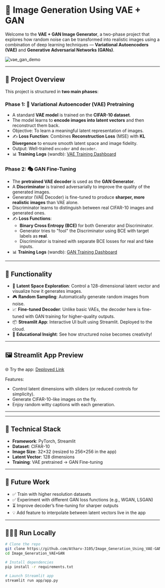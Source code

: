 # 🎨 Image Generation Using VAE + GAN

Welcome to the **VAE + GAN Image Generator**, a two-phase project that explores how random noise can be transformed into realistic images using a combination of deep learning techniques — **Variational Autoencoders (VAE)** and **Generative Adversarial Networks (GANs)**.

![vae_gan_demo](./saves/gan_samples/interpolation_epoch_30.gif)

---

## 🧠 Project Overview

This project is structured in **two main phases**:

### Phase 1: 🔧 Variational Autoencoder (VAE) Pretraining
- A standard **VAE model** is trained on the **CIFAR-10 dataset**.
- The model learns to **encode images into latent vectors** and then reconstruct them back.
- Objective: To learn a meaningful latent representation of images.
- ✍️ **Loss Function**: Combines **Reconstruction Loss** (MSE) with **KL Divergence** to ensure smooth latent space and image fidelity.
- Output: Well-trained `encoder` and `decoder`.
- 📊 **Training Logs** (wandb): [VAE Training Dashboard](https://wandb.ai/atharv3105-dr-a-p-j-abdul-kalam-technical-university/VAE-CIFAR-10/runs/rv8tmpo7?nw=nwuseratharv3105)

### Phase 2: 🎭 GAN Fine-Tuning
- The **pretrained VAE decoder** is used as the **GAN Generator**.
- A **Discriminator** is trained adversarially to improve the quality of the generated images.
- Generator (VAE Decoder) is fine-tuned to produce **sharper, more realistic images** than VAE alone.
- Discriminator learns to distinguish between real CIFAR-10 images and generated ones.
- ✍️ **Loss Functions**:
  - **Binary Cross Entropy (BCE)** for both Generator and Discriminator.
  - Generator tries to "fool" the Discriminator using BCE with target labels as **real**.
  - Discriminator is trained with separate BCE losses for real and fake inputs.
- 📊 **Training Logs** (wandb): [GAN Training Dashboard](https://wandb.ai/atharv3105-dr-a-p-j-abdul-kalam-technical-university/VAE-GAN-CIFAR-10-Colab/runs/w3wghhmj?nw=nwuseratharv3105)

---

## 🚀 Functionality

- 🔀 **Latent Space Exploration**: Control a 128-dimensional latent vector and visualize how it generates images.
- 🎮 **Random Sampling**: Automatically generate random images from noise.
- 📈 **Fine-tuned Decoder**: Unlike basic VAEs, the decoder here is fine-tuned with GAN training for higher-quality outputs.
- 📦 **Streamlit App**: Interactive UI built using Streamlit. Deployed to the cloud.
- 🧠 **Educational Insight**: See how structured noise becomes creativity!

---

## 🖼 Streamlit App Preview

🌐 Try the app: [Deployed Link](https://project-vae.streamlit.app/)

Features:
- Control latent dimensions with sliders (or reduced controls for simplicity).
- Generate CIFAR-10-like images on the fly.
- Enjoy random witty captions with each generation.

---


---

## 🧪 Technical Stack

- **Framework**: PyTorch, Streamlit
- **Dataset**: CIFAR-10
- **Image Size**: 32×32 (resized to 256×256 in the app)
- **Latent Vector**: 128 dimensions
- **Training**: VAE pretrained → GAN Fine-tuning

---

## 🔁 Future Work

- ✅ Train with higher resolution datasets
- ✅ Experiment with different GAN loss functions (e.g., WGAN, LSGAN)
- ⏳ Improve decoder’s fine-tuning for sharper outputs
- 💡 Add feature to interpolate between latent vectors live in the app

---

## 🧙🏻‍♂️ Run Locally

```bash
# Clone the repo
git clone https://github.com/Atharv-3105/Image_Generation_Using_VAE-GAN.git
cd Image_Generation_VAE+GAN

# Install dependencies
pip install -r requirements.txt

# Launch Streamlit app
streamlit run app/app.py



